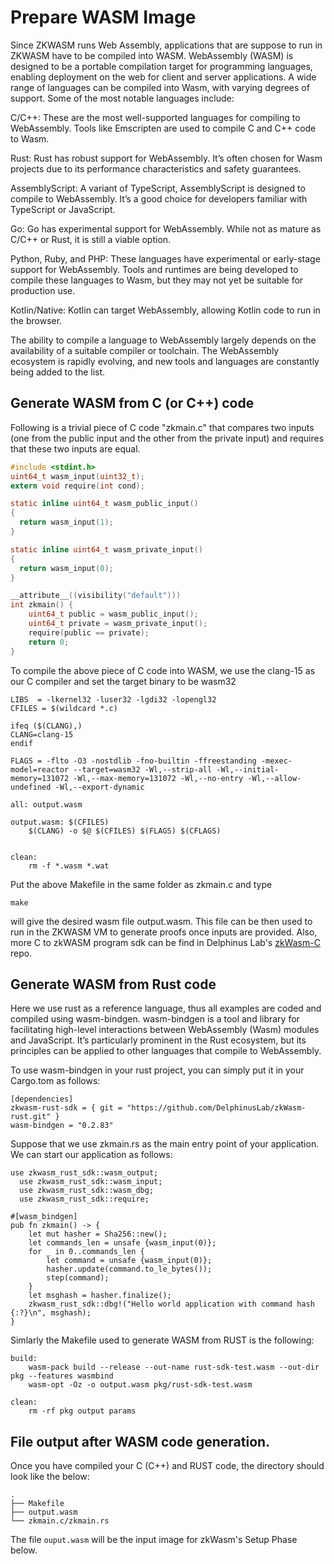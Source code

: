 # Prepare WASM Image
Since ZKWASM runs Web Assembly, applications that are suppose to run in ZKWASM have to be compiled into WASM. WebAssembly (WASM) is designed to be a portable compilation target for programming languages, enabling deployment on the web for client and server applications. A wide range of languages can be compiled into Wasm, with varying degrees of support. Some of the most notable languages include:

C/C++: These are the most well-supported languages for compiling to WebAssembly. Tools like Emscripten are used to compile C and C++ code to Wasm.

Rust: Rust has robust support for WebAssembly. It’s often chosen for Wasm projects due to its performance characteristics and safety guarantees.

AssemblyScript: A variant of TypeScript, AssemblyScript is designed to compile to WebAssembly. It’s a good choice for developers familiar with TypeScript or JavaScript.

Go: Go has experimental support for WebAssembly. While not as mature as C/C++ or Rust, it is still a viable option.

Python, Ruby, and PHP: These languages have experimental or early-stage support for WebAssembly. Tools and runtimes are being developed to compile these languages to Wasm, but they may not yet be suitable for production use.

Kotlin/Native: Kotlin can target WebAssembly, allowing Kotlin code to run in the browser.

The ability to compile a language to WebAssembly largely depends on the availability of a suitable compiler or toolchain. The WebAssembly ecosystem is rapidly evolving, and new tools and languages are constantly being added to the list.


## Generate WASM from C (or C++) code

Following is a trivial piece of C code "zkmain.c" that compares two inputs (one from the public input and the other from the private input) and requires that these two inputs are equal.

```C
#include <stdint.h>
uint64_t wasm_input(uint32_t);
extern void require(int cond);

static inline uint64_t wasm_public_input()
{
  return wasm_input(1);
}

static inline uint64_t wasm_private_input()
{
  return wasm_input(0);
}

__attribute__((visibility("default")))
int zkmain() {
    uint64_t public = wasm_public_input();
    uint64_t private = wasm_private_input();
    require(public == private);
    return 0;
}
```

To compile the above piece of C code into WASM, we use the clang-15 as our C compiler and set the target binary to be wasm32
```
LIBS  = -lkernel32 -luser32 -lgdi32 -lopengl32
CFILES = $(wildcard *.c)

ifeq ($(CLANG),)
CLANG=clang-15
endif

FLAGS = -flto -O3 -nostdlib -fno-builtin -ffreestanding -mexec-model=reactor --target=wasm32 -Wl,--strip-all -Wl,--initial-memory=131072 -Wl,--max-memory=131072 -Wl,--no-entry -Wl,--allow-undefined -Wl,--export-dynamic

all: output.wasm

output.wasm: $(CFILES)
	$(CLANG) -o $@ $(CFILES) $(FLAGS) $(CFLAGS)


clean:
	rm -f *.wasm *.wat
```

Put the above Makefile in the same folder as zkmain.c and type
```
make
```
will give the desired wasm file output.wasm. This file can be then used to run in the ZKWASM VM to generate proofs once inputs are provided. Also, more C to zkWASM program sdk can be find in Delphinus Lab's [zkWasm-C](https://github.com/DelphinusLab/zkWasm-C) repo.


## Generate WASM from Rust code

Here we use rust as a reference language, thus all examples are coded and compiled using wasm-bindgen. wasm-bindgen is a tool and library for facilitating high-level interactions between WebAssembly (Wasm) modules and JavaScript. It’s particularly prominent in the Rust ecosystem, but its principles can be applied to other languages that compile to WebAssembly.

To use wasm-bindgen in your rust project, you can simply put it in your Cargo.tom as follows:

```
[dependencies]
zkwasm-rust-sdk = { git = "https://github.com/DelphinusLab/zkWasm-rust.git" }
wasm-bindgen = "0.2.83"
```

Suppose that we use zkmain.rs as the main entry point of your application. We can start our application as follows:

```
use zkwasm_rust_sdk::wasm_output;
  use zkwasm_rust_sdk::wasm_input;
  use zkwasm_rust_sdk::wasm_dbg;
  use zkwasm_rust_sdk::require;

#[wasm_bindgen]
pub fn zkmain() -> {
    let mut hasher = Sha256::new();
    let commands_len = unsafe {wasm_input(0)};
    for _ in 0..commands_len {
        let command = unsafe {wasm_input(0)};
        hasher.update(command.to_le_bytes());
        step(command);
    }
    let msghash = hasher.finalize();
    zkwasm_rust_sdk::dbg!("Hello world application with command hash {:?}\n", msghash);
}
```

Simlarly the Makefile used to generate WASM from RUST is the following:
```
build:
	wasm-pack build --release --out-name rust-sdk-test.wasm --out-dir pkg --features wasmbind
	wasm-opt -Oz -o output.wasm pkg/rust-sdk-test.wasm

clean:
	rm -rf pkg output params
```

## File output after WASM code generation.
Once you have compiled your C (C++) and RUST code, the directory should look like the below:

```
.
├── Makefile
├── output.wasm
└── zkmain.c/zkmain.rs
```

The file `ouput.wasm` will be the input image for zkWasm's Setup Phase below.



